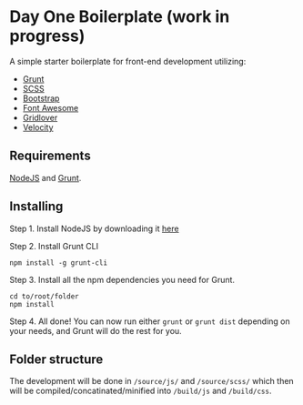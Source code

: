 Day One Boilerplate (work in progress)
===========
A simple starter boilerplate for front-end development utilizing:

* [Grunt](http://gruntjs.com/)
* [SCSS](http://sass-lang.com/)
* [Bootstrap](http://getbootstrap.com/)
* [Font Awesome](http://fortawesome.github.io/Font-Awesome/)
* [Gridlover](http://www.gridlover.net/)
* [Velocity](http://julian.com/research/velocity/)

Requirements
-------------
[NodeJS](http://nodejs.org/) and [Grunt](http://gruntjs.com/).

Installing
-------------
Step 1. Install NodeJS by downloading it [here](http://nodejs.org/download/)

Step 2. Install Grunt CLI
```shell
npm install -g grunt-cli
```

Step 3. Install all the npm dependencies you need for Grunt.
```shell
cd to/root/folder
npm install
```

Step 4. All done! You can now run either `grunt` or `grunt dist` depending on your needs, and Grunt will do the rest for you.

Folder structure
-------------
The development will be done in `/source/js/` and `/source/scss/` which then will be compiled/concatinated/minified into `/build/js` and `/build/css`.
